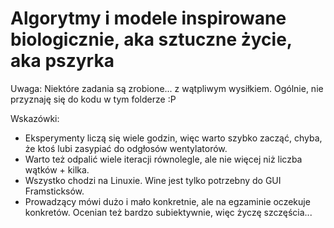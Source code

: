 # Algorytmy i modele inspirowane biologicznie, aka sztuczne życie, aka pszyrka

Uwaga: Niektóre zadania są zrobione... z wątpliwym wysiłkiem. Ogólnie, nie przyznaję się do kodu w tym folderze :P

Wskazówki:
- Eksperymenty liczą się wiele godzin, więc warto szybko zacząć, chyba, że ktoś lubi zasypiać do odgłosów wentylatorów.
- Warto też odpalić wiele iteracji równolegle, ale nie więcej niż liczba wątków + kilka.
- Wszystko chodzi na Linuxie. Wine jest tylko potrzebny do GUI Framsticksów.
- Prowadzący mówi dużo i mało konkretnie, ale na egzaminie oczekuje konkretów. Ocenian też bardzo subiektywnie, więc życzę szczęścia...

